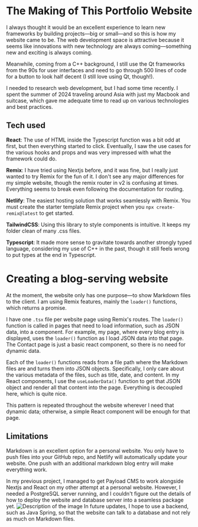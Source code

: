 # The Making of This Portfolio Website

I always thought it would be an excellent experience to learn new frameworks by building projects—big or small—and so this is how my website came to be. The web development space is attractive because it seems like innovations with new technology are always coming—something new and exciting is always coming.

Meanwhile, coming from a C++ background, I still use the Qt frameworks from the 90s for user interfaces and need to go through 500 lines of code for a button to look half decent (I still love using Qt, though!).

I needed to research web development, but I had some time recently. I spent the summer of 2024 traveling around Asia with just my Macbook and suitcase, which gave me adequate time to read up on various technologies and best practices.

## Tech used
**React**: The use of HTML inside the Typescript function was a bit odd at first, but then everything started to click. Eventually, I saw the use cases for the various hooks and props and was very impressed with what the framework could do.

**Remix**: I have tried using Nextjs before, and it was fine, but I really just wanted to try Remix for the fun of it. I don't see any major differences for my simple website, though the remix router in v2 is confusing at times. Everything seems to break even following the documentation for routing.

**Netlify**: The easiest hosting solution that works seamlessly with Remix. You must create the starter template Remix project when you `npx create-remix@latest` to get started.

**TailwindCSS**: Using this library to style components is intuitive. It keeps my folder clean of many .css files.

**Typescript**: It made more sense to gravitate towards another strongly typed language, considering my use of C++ in the past, though it still feels wrong to put types at the end in Typescript.


# Creating a blog-serving website
At the moment, the website only has one purpose—to show Markdown files to the client. I am using Remix features, mainly the `loader()` functions, which returns a promise.

I have one `.tsx` file per website page using Remix's routes. The `loader()` function is called in pages that need to load information, such as JSON data, into a component. For example, my page, where every blog entry is displayed, uses the `loader()` function as I load JSON data into that page. The Contact page is just a basic react component, so there is no need for dynamic data.

Each of the `loader()` functions reads from a file path where the Markdown files are and turns them into JSON objects. Specifically, I only care about the various metadata of the files, such as title, date, and content. In my React components, I use the `useLoaderData()` function to get that JSON object and render all that content into the page. Everything is decoupled here, which is quite nice.

This pattern is repeated throughout the website wherever I need that dynamic data; otherwise, a simple React component will be enough for that page.


## Limitations
Markdown is an excellent option for a personal website. You only have to push files into your GitHub repo, and Netlify will automatically update your website. One push with an additional markdown blog entry will make everything work.

In my previous project, I managed to get Payload CMS to work alongside Nextjs and React on my other attempt at a personal website. However, I needed a PostgreSQL server running, and I couldn't figure out the details of how to deploy the website and database server into a seamless package yet.
![Description of the image](/OldWebsite1.png)
In future updates, I hope to use a backend, such as Java Spring, so that the website can talk to a database and not rely as much on Markdown files.




